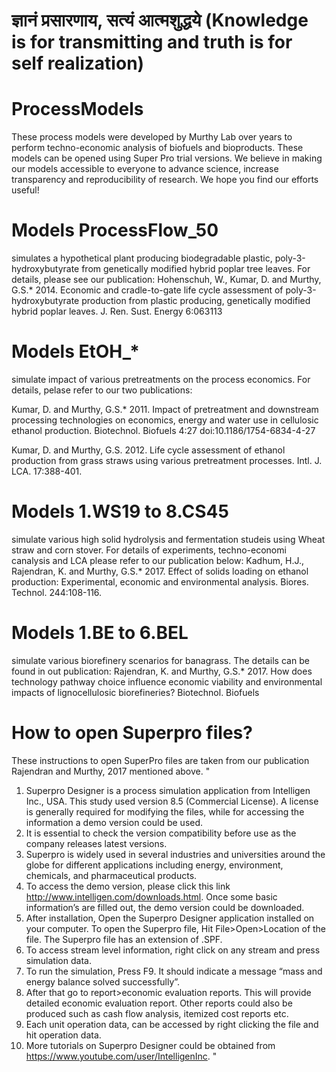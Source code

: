 # ज्ञानं प्रसारणाय, सत्यं आत्मशुद्धये (Knowledge is for transmitting and truth is for self realization)
# ProcessModels
These process models were developed by Murthy Lab over years to perform techno-economic analysis of biofuels and bioproducts. 
These models can be opened using Super Pro trial versions. We believe in making our models accessible to everyone to advance science, increase transparency and reproducibility of research. We hope you find our efforts useful!

# Models ProcessFlow_50
simulates a hypothetical plant producing biodegradable plastic, poly-3-hydroxybutyrate from genetically modified hybrid poplar tree leaves. For details, please see our publication: 
Hohenschuh, W., Kumar, D. and Murthy, G.S.* 2014. Economic and cradle-to-gate life cycle assessment of poly-3-hydroxybutyrate production from plastic producing, genetically modified hybrid poplar leaves. J. Ren. Sust. Energy 6:063113

# Models EtOH_*
simulate impact of various pretreatments on the process economics. For details, pelase refer to our two publications: 

Kumar, D. and Murthy, G.S.* 2011. Impact of pretreatment and downstream processing technologies on economics, energy and water use in cellulosic ethanol production. Biotechnol. Biofuels 4:27 doi:10.1186/1754-6834-4-27

Kumar, D. and Murthy, G.S. 2012. Life cycle assessment of ethanol production from grass straws using various pretreatment processes. Intl. J. LCA. 17:388-401.

# Models 1.WS19 to 8.CS45 
simulate various high solid hydrolysis and fermentation studeis using Wheat straw and corn stover. For details of experiments, techno-economi canalysis and LCA please refer to our publication below: 
Kadhum, H.J., Rajendran, K. and Murthy, G.S.* 2017. Effect of solids loading on ethanol production: Experimental, economic and environmental analysis. Biores. Technol. 244:108-116.

# Models 1.BE to 6.BEL 
simulate various biorefinery scenarios for banagrass. The details can be found in out publication: 
Rajendran, K. and Murthy, G.S.* 2017. How does technology pathway choice influence economic viability and environmental impacts of lignocellulosic biorefineries? Biotechnol. Biofuels

# How to open Superpro files?
These instructions to open SuperPro files are  taken from our publication Rajendran and Murthy, 2017 mentioned above. 
"
1. Superpro Designer is a process simulation application from Intelligen Inc., USA. This study used version 8.5 (Commercial License). A license is generally required for modifying the files, while for accessing the information a demo version could be used. 
2. It is essential to check the version compatibility before use as the company releases latest versions. 
3. Superpro is widely used in several industries and universities around the globe for different applications including energy, environment, chemicals, and pharmaceutical products. 
4. To access the demo version, please click this link http://www.intelligen.com/downloads.html. Once some basic information’s are filled out, the demo version could be downloaded. 
5. After installation, Open the Superpro Designer application installed on your computer. To open the Superpro file, Hit File>Open>Location of the file. The Superpro file has an extension of .SPF.
6. To access stream level information, right click on any stream and press simulation data. 
7. To run the simulation, Press F9. It should indicate a message “mass and energy balance solved successfully”.
8. After that go to report>economic evaluation reports. This will provide detailed economic evaluation report. Other reports could also be produced such as cash flow analysis, itemized cost reports etc. 
9. Each unit operation data, can be accessed by right clicking the file and hit operation data. 
10. More tutorials on Superpro Designer could be obtained from https://www.youtube.com/user/IntelligenInc.
"
